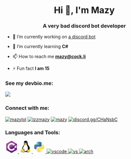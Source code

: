 <h1 align="center">Hi 👋, I'm Mazy</h1>
<h3 align="center">A very bad discord bot developer</h3>

- 🔭 I’m currently working on [a discord bot](https://discord.com/oauth2/authorize?client_id=882087510577139733&permissions=8&scope=bot%20applications.commands)

- 🌱 I’m currently learning **C#**

- 📫 How to reach me **mazy@cock.li**

- ⚡ Fun fact **I am 15**

### See my devbio.me:
[![](https://devbio.me/api/widget/mazy.png)](https://devbio.me/u/mazy)

<h3 align="left">Connect with me:</h3>
<p align="left">
<a href="https://twitter.com/mazylol" target="blank"><img align="center" src="https://raw.githubusercontent.com/rahuldkjain/github-profile-readme-generator/master/src/images/icons/Social/twitter.svg" alt="mazylol" height="30" width="40" /></a>
<a href="https://instagram.com/izzmazy" target="blank"><img align="center" src="https://raw.githubusercontent.com/rahuldkjain/github-profile-readme-generator/master/src/images/icons/Social/instagram.svg" alt="izzmazy" height="30" width="40" /></a>
<a href="https://www.youtube.com/c/mazy" target="blank"><img align="center" src="https://raw.githubusercontent.com/rahuldkjain/github-profile-readme-generator/master/src/images/icons/Social/youtube.svg" alt="mazy" height="30" width="40" /></a>
<a href="https://discord.gg/discord.gg/CHaNsbC" target="blank"><img align="center" src="https://raw.githubusercontent.com/rahuldkjain/github-profile-readme-generator/master/src/images/icons/Social/discord.svg" alt="discord.gg/CHaNsbC" height="30" width="40" /></a>
</p>

<h3 align="left">Languages and Tools:</h3>
<p align="left"> <a href="https://www.w3schools.com/cs/" target="_blank"> <img src="https://raw.githubusercontent.com/devicons/devicon/master/icons/csharp/csharp-original.svg" alt="csharp" width="40" height="40"/> </a> <a href="https://www.linux.org/" target="_blank"> <img src="https://raw.githubusercontent.com/devicons/devicon/master/icons/linux/linux-original.svg" alt="linux" width="40" height="40"/> </a> <a href="https://www.python.org" target="_blank"> <img src="https://raw.githubusercontent.com/devicons/devicon/master/icons/python/python-original.svg" alt="python" width="40" height="40"/> </a> <a href="https://code.visualstudio.com"><img src="https://github.com/keikomori/icons-badges/blob/master/icons/VSCode/vscode.svg" alt="vscode" width="40" height="40"/> </a> <a href="https://visualstudio.com"><img src="https://devblogs.microsoft.com/visualstudio/wp-content/uploads/sites/4/2019/01/visualstudio-1.png" alt="vs" width="40" height="40"/> </a> <a href="https://archlinux.org" target="_blank"> <img src="https://cdn0.iconfinder.com/data/icons/flat-round-system/512/archlinux-512.png" alt="arch" width="40" height="40"/> </a> </p>
